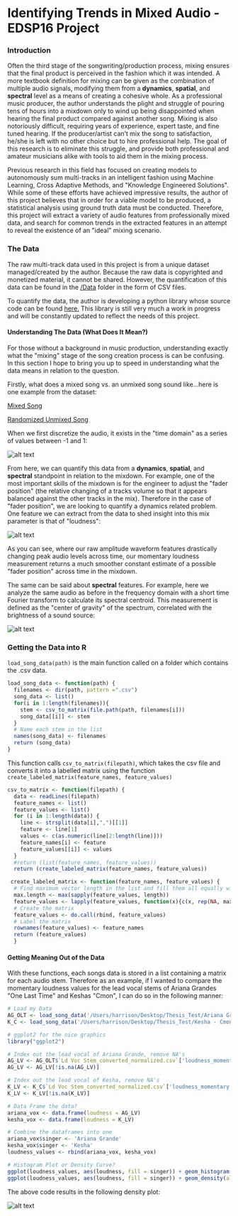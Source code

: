 # Identifying Trends in Mixed Audio - EDSP16 Project

### Introduction
Often the third stage of the songwriting/production process, mixing ensures that the final product is perceived in the fashion which it was intended. A more textbook definition for mixing can be given as the combination of multiple audio signals, modifying them from a **dynamics**, **spatial**, and **spectral** level as a means of creating a cohesive whole. As a professional music producer, the author understands the plight and struggle of pouring tens of hours into a mixdown only to wind up being disappointed when hearing the final product compared against another song. Mixing is also notoriously difficult, requiring years of experience, expert taste, and fine tuned hearing. If the producer/artist can’t mix the song to satisfaction, he/she is left with no other choice but to hire professional help. The goal of this research is to eliminate this struggle, and provide both professional and amateur musicians alike with tools to aid them in the mixing process.

Previous research in this field has focused on creating models to autonomously sum multi-tracks in an intelligent fashion using Machine Learning, Cross Adaptive Methods, and "Knowledge Engineered Solutions".  While some of these efforts have achieved impressive results, the author of this project believes that in order for a viable model to be produced, a statistical analysis using ground truth data must be conducted.  Therefore, this project will extract a variety of audio features from professionally mixed data, and search for common trends in the extracted features in an attempt to reveal the existence of an "ideal" mixing scenario.

### The Data
The raw multi-track data used in this project is from a unique dataset managed/created by the author.  Because the raw data is copyrighted and monetized material, it cannot be shared.  However, the quantification of this data can be found in the [/Data](https://github.com/edsp2016/ITIMA_Zafrin_Harrison/tree/master/Data) folder in the form of CSV files.

To quantify the data, the author is developing a python library whose source code can be found [here.](https://github.com/bombsandbottles/THESIS) This library is still very much a work in progress and will be constantly updated to reflect the needs of this project.

#### Understanding The Data (What Does It Mean?)
For those without a background in music production, understanding exactly what the "mixing" stage of the song creation process is can be confusing.  In this section I hope to bring you up to speed in understanding what the data means in relation to the question.

Firstly, what does a mixed song vs. an unmixed song sound like...here is one example from the dataset:

[Mixed Song](https://drive.google.com/uc?id=0B39ZYiJJxa_zRmhCQThYSDFtT0k)

[Randomized Unmixed Song](https://drive.google.com/uc?id=0B39ZYiJJxa_zMzJZYzJuajlXT2c)

When we first discretize the audio, it exists in the "time domain" as a series of values between -1 and 1:

![alt text](https://drive.google.com/uc?id=0B39ZYiJJxa_zOXhDQ0stcEt2U1k "Raw Audio Data")

From here, we can quantify this data from a **dynamics**, **spatial**, and **spectral** standpoint in relation to the mixdown.  For example, one of the most important skills of the mixdown is for the engineer to adjust the "fader position" (the relative changing of a tracks volume so that it appears balanced against the other tracks in the mix).  Therefore in the case of "fader position", we are looking to quantify a dynamics related problem.  One feature we can extract from the data to shed insight into this mix parameter is that of "loudness":

![alt text](https://drive.google.com/uc?id=0B39ZYiJJxa_zeEZiWXFfS1liNHM "Amplitude vs. Loudness")

As you can see, where our raw amplitude waveform features drastically changing peak audio levels across time, our momentary loudness measurement returns a much smoother constant estimate of a possible "fader position" across time in the mixdown.

The same can be said about **spectral** features.  For example, here we analyze the same audio as before in the frequency domain with a short time Fourier transform to calculate its spectral centroid. This measurement is defined as the "center of gravity" of the spectrum, correlated with the brightness of a sound source:

![alt text](https://drive.google.com/uc?id=0B39ZYiJJxa_zY2tuanRzdDN5LXc "STFT and Spectral Centroid")

### Getting the Data into R

`load_song_data(path)` is the main function called on a folder which contains the .csv data.

```R
load_song_data <- function(path) {
  filenames <- dir(path, pattern =".csv")
  song_data <- list()
  for(i in 1:length(filenames)){
	stem <- csv_to_matrix(file.path(path, filenames[i]))
	song_data[[i]] <- stem
  }
  # Name each stem in the list
  names(song_data) <- filenames
  return (song_data)
}
```

This function calls `csv_to_matrix(filepath)`, which takes the csv file and converts it into a labelled matrix using the function `create_labeled_matrix(feature_names, feature_values)`

```R
csv_to_matrix <- function(filepath) { 
  data <- readLines(filepath)
  feature_names <- list()
  feature_values <- list()
  for (i in 1:length(data)) {
	line <- strsplit(data[i],",")[[1]]
	feature <- line[1]
	values <- c(as.numeric(line[2:length(line)]))
	feature_names[i] <- feature
	feature_values[[i]] <- values
  }
  #return (list(feature_names, feature_values))
  return (create_labeled_matrix(feature_names, feature_values))
```

```R
 create_labeled_matrix <- function(feature_names, feature_values) {
  # Find maximum vector length in the list and fill them all equally with NA's
  max.length <- max(sapply(feature_values, length))
  feature_values <- lapply(feature_values, function(x){c(x, rep(NA, max.length-length(x)))})
  # Create the matrix
  feature_values <- do.call(rbind, feature_values)
  # Label the matrix
  rownames(feature_values) <- feature_names
  return (feature_values)
  }
```

#### Getting Meaning Out of the Data 

With these functions, each songs data is stored in a list containing a matrix for each audio stem.  Therefore as an example, if I wanted to compare the momentary loudness values for the lead vocal stems of Ariana Grandes "One Last Time" and Keshas "Cmon", I can do so in the following manner:

```R
# Load my Data
AG_OLT <- load_song_data('/Users/harrison/Desktop/Thesis_Test/Ariana Grande - One Last Time/CSV')
K_C <- load_song_data('/Users/harrison/Desktop/Thesis_Test/Kesha - Cmon/CSV')

# ggplot2 for the nice graphics
library("ggplot2")

# Index out the lead vocal of Ariana Grande, remove NA's
AG_LV <- AG_OLT$`Ld Voc Stem_converted_normalized.csv`['loudness_momentary', ]
AG_LV <- AG_LV[!is.na(AG_LV)]

# Index out the lead vocal of Kesha, remove NA's
K_LV <- K_C$`Ld Voc Stem_converted_normalized.csv`['loudness_momentary', ]
K_LV <- K_LV[!is.na(K_LV)]

# Data Frame the data?
ariana_vox <- data.frame(loudness = AG_LV)
kesha_vox <- data.frame(loudness = K_LV)

# Combine the dataframes into one
ariana_vox$singer <- 'Ariana Grande'
kesha_vox$singer <- 'Kesha'
loudness_values <- rbind(ariana_vox, kesha_vox)

# Histogram Plot or Density Curve?
ggplot(loudness_values, aes(loudness, fill = singer)) + geom_histogram(alpha = 0.5, aes(y = ..density..), position = 'identity')
ggplot(loudness_values, aes(loudness, fill = singer)) + geom_density(alpha = 0.2)
```

The above code results in the following density plot:

![alt text](https://drive.google.com/uc?id=0B39ZYiJJxa_zaWZBT2I4N1Y3Qm8 "Lead Vocal Loudness Similarity")


